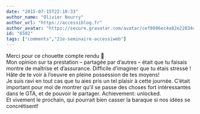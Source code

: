 ```yaml
---
date: "2015-07-15T22:10:33"
author_name: "Olivier Nourry"
author_url: "https://accessiblog.fr"
author_avatar: "https://secure.gravatar.com/avatar/cef8086ec4a82e22034c088b11358aaa"
id: "6502"
tags: ["comments","21e-seminaire-accessiweb"]
---
```

Merci pour ce chouette compte rendu 🙂  
Mon opinion sur ta prestation – partagée par d’autres – était que tu faisais montre de maîtrise et d’assurance. Difficile d’imaginer que tu étais stressé ! Hâte de te voir à l’oeuvre en pleine possession de tes moyens!  
Je suis ravi en tout cas que tu aies pris un tel plaisir à cette journée. C’était important pour moi de montrer qu’il se passe des choses fort intéressantes dans le GTA, et de pouvoir le partager. Achievement: unlocked.  
Et vivement le prochain, qui pourrait bien casser la baraque si nos idées se concrétisent!
